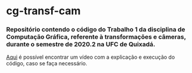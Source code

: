 # cg-transf-cam
<h3>Repositório contendo o código do Trabalho 1 da disciplina de Computação Gráfica, referente à transformações e câmeras, durante o semestre de 2020.2 na UFC de Quixadá.</h3>
<p><a href="https://youtu.be/4R0afNwUalY">Aqui</a> é possível encontrar um vídeo com a explicação e execução do código, caso se faça necessário.</p>
